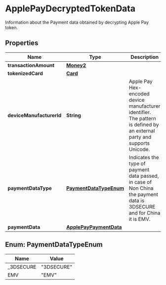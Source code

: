 

# ApplePayDecryptedTokenData

Information about the Payment data obtained by decrypting Apple Pay token.

## Properties

| Name | Type | Description | Notes |
|------------ | ------------- | ------------- | -------------|
|**transactionAmount** | [**Money2**](Money2.md) |  |  [optional] |
|**tokenizedCard** | [**Card**](Card.md) |  |  |
|**deviceManufacturerId** | **String** | Apple Pay Hex-encoded device manufacturer identifier. The pattern is defined by an external party and supports Unicode. |  [optional] |
|**paymentDataType** | [**PaymentDataTypeEnum**](#PaymentDataTypeEnum) | Indicates the type of payment data passed, in case of Non China the payment data is 3DSECURE and for China it is EMV. |  [optional] |
|**paymentData** | [**ApplePayPaymentData**](ApplePayPaymentData.md) |  |  [optional] |



## Enum: PaymentDataTypeEnum

| Name | Value |
|---- | -----|
| _3DSECURE | &quot;3DSECURE&quot; |
| EMV | &quot;EMV&quot; |



